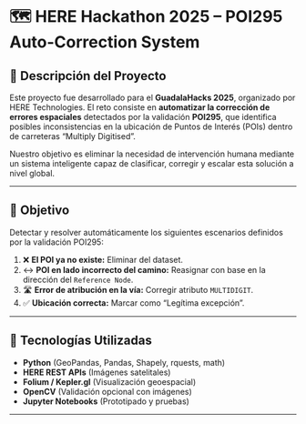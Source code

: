 # 🗺️ HERE Hackathon 2025 – POI295 Auto-Correction System

## 📌 Descripción del Proyecto

Este proyecto fue desarrollado para el **GuadalaHacks 2025**, organizado por HERE Technologies. El reto consiste en **automatizar la corrección de errores espaciales** detectados por la validación **POI295**, que identifica posibles inconsistencias en la ubicación de Puntos de Interés (POIs) dentro de carreteras “Multiply Digitised”.

Nuestro objetivo es eliminar la necesidad de intervención humana mediante un sistema inteligente capaz de clasificar, corregir y escalar esta solución a nivel global.

---

## 🎯 Objetivo

Detectar y resolver automáticamente los siguientes escenarios definidos por la validación POI295:

1. ❌ **El POI ya no existe:** Eliminar del dataset.
2. ↔️ **POI en lado incorrecto del camino:** Reasignar con base en la dirección del `Reference Node`.
3. 🛣️ **Error de atribución en la vía:** Corregir atributo `MULTIDIGIT`.
4. ✅ **Ubicación correcta:** Marcar como “Legítima excepción”.

---

## 🧰 Tecnologías Utilizadas

- **Python** (GeoPandas, Pandas, Shapely, rquests, math)
- **HERE REST APIs** (Imágenes satelitales)
- **Folium / Kepler.gl** (Visualización geoespacial)
- **OpenCV** (Validación opcional con imágenes)
- **Jupyter Notebooks** (Prototipado y pruebas)

---
